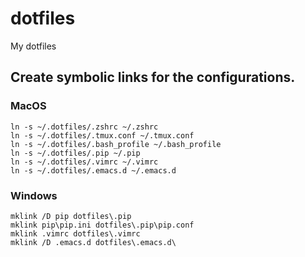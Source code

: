 # dotfiles
My dotfiles

## Create symbolic links for the configurations.

### MacOS

    ln -s ~/.dotfiles/.zshrc ~/.zshrc
    ln -s ~/.dotfiles/.tmux.conf ~/.tmux.conf
    ln -s ~/.dotfiles/.bash_profile ~/.bash_profile
    ln -s ~/.dotfiles/.pip ~/.pip
    ln -s ~/.dotfiles/.vimrc ~/.vimrc
    ln -s ~/.dotfiles/.emacs.d ~/.emacs.d

### Windows

    mklink /D pip dotfiles\.pip
    mklink pip\pip.ini dotfiles\.pip\pip.conf
    mklink .vimrc dotfiles\.vimrc
    mklink /D .emacs.d dotfiles\.emacs.d\
